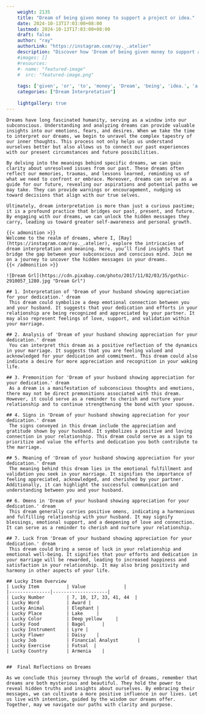 ```yaml
---
    weight: 2135
    title: "Dream of being given money to support a project or idea."  # Assuming 'title' column exists
    date: 2024-10-13T17:03:00+08:00
    lastmod: 2024-10-13T17:03:00+08:00
    draft: false
    author: "ray"
    authorLink: "https://instagram.com/ray._.atelier"
    description: "Discover how 'Dream of being given money to support a project or idea.' can interpret your future and uncover its significant meanings in your life."
    #images: []
    #resources:
    #- name: "featured-image"
    #  src: "featured-image.png"
    
    tags: ['given', 'or', 'to', 'money', 'Dream', 'being', 'idea.', 'a', 'project', 'of', 'support']
    categories: ["Dream Interpretation"]
    
    lightgallery: true
---
```

    
    Dreams have long fascinated humanity, serving as a window into our subconscious. Understanding and analyzing dreams can provide valuable insights into our emotions, fears, and desires. When we take the time to interpret our dreams, we begin to unravel the complex tapestry of our inner thoughts. This process not only helps us understand ourselves better but also allows us to connect our past experiences with our present circumstances and future possibilities.
    
    By delving into the meanings behind specific dreams, we can gain clarity about unresolved issues from our past. These dreams often reflect our memories, traumas, and lessons learned, reminding us of what we need to confront or embrace. Moreover, dreams can serve as a guide for our future, revealing our aspirations and potential paths we may take. They can provide warnings or encouragement, nudging us toward decisions that align with our true selves.
    
    Ultimately, dream interpretation is more than just a curious pastime; it is a profound practice that bridges our past, present, and future. By engaging with our dreams, we can unlock the hidden messages they carry, leading us toward greater self-awareness and personal growth.
    
    {{< admonition >}}
    Welcome to the realm of dreams, where I, [Ray](https://instagram.com/ray._.atelier), explore the intricacies of dream interpretation and meaning. Here, you’ll find insights that bridge the gap between your subconscious and conscious mind. Join me on a journey to uncover the hidden messages in your dreams.
    {{< /admonition >}}
    
    ![Dream Grl](https://cdn.pixabay.com/photo/2017/11/02/03/35/gothic-2910057_1280.jpg "Dream Grl")
    
    ## 1. Interpretation of 'Dream of your husband showing appreciation for your dedication.' dream
     This dream could symbolize a deep emotional connection between you and your husband. It suggests that your dedication and efforts in your relationship are being recognized and appreciated by your partner. It may also represent feelings of love, support, and validation within your marriage.
    
    ## 2. Analysis of 'Dream of your husband showing appreciation for your dedication.' dream
     You can interpret this dream as a positive reflection of the dynamics in your marriage. It suggests that you are feeling valued and acknowledged for your dedication and commitment. This dream could also indicate a desire for more appreciation and recognition in your waking life.
    
    ## 3. Premonition for 'Dream of your husband showing appreciation for your dedication.' dream
     As a dream is a manifestation of subconscious thoughts and emotions, there may not be direct premonitions associated with this dream. However, it could serve as a reminder to cherish and nurture your relationship and to continue strengthening the bond with your spouse.
    
    ## 4. Signs in 'Dream of your husband showing appreciation for your dedication.' dream
     The signs conveyed in this dream include the appreciation and gratitude shown by your husband. It symbolizes a positive and loving connection in your relationship. This dream could serve as a sign to prioritize and value the efforts and dedication you both contribute to the marriage.
    
    ## 5. Meaning of 'Dream of your husband showing appreciation for your dedication.' dream
     The meaning behind this dream lies in the emotional fulfillment and validation you seek in your marriage. It signifies the importance of feeling appreciated, acknowledged, and cherished by your partner. Additionally, it can highlight the successful communication and understanding between you and your husband.
    
    ## 6. Omens in 'Dream of your husband showing appreciation for your dedication.' dream
     This dream generally carries positive omens, indicating a harmonious and fulfilling relationship with your husband. It may signify blessings, emotional support, and a deepening of love and connection. It can serve as a reminder to cherish and nurture your relationship.
    
    ## 7. Luck from 'Dream of your husband showing appreciation for your dedication.' dream
     This dream could bring a sense of luck in your relationship and emotional well-being. It signifies that your efforts and dedication in your marriage will be rewarded, leading to increased happiness and satisfaction in your relationship. It may also bring positivity and harmony in other aspects of your life.
    
    ## Lucky Item Overview
    | Lucky Item          | Value              |
    |---------------|--------------------|
    | Lucky Number        | 7, 10, 17, 33, 41, 44  |
    | Lucky Word          | Award |
    | Lucky Animal        | Elephant |
    | Lucky Place         | Lake     |
    | Lucky Color         | Deep yellow     |
    | Lucky Food          | Bagel      |
    | Lucky Instrument    | Lyre |
    | Lucky Flower        | Daisy    |
    | Lucky Job           | Financial Analyst       |
    | Lucky Exercise      | Futsal  |
    | Lucky Country       | Armenia    |
    
    
    ##  Final Reflections on Dreams
    
    As we conclude this journey through the world of dreams, remember that dreams are both mysterious and beautiful. They hold the power to reveal hidden truths and insights about ourselves. By embracing their messages, we can cultivate a more positive influence in our lives. Let us live with intention, guided by the wisdom our dreams offer. Together, may we navigate our paths with clarity and purpose.
    